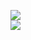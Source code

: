 [![](https://img.shields.io/badge/Made%20With-Github%20Spray-lightgrey.svg?style=for-the-badge&logo=github)](https://github.com/Annihil/github-spray#5936)  
[![](https://i.imgur.com/2DrTn0Z.gif)](https://github.com/Annihil/github-spray)